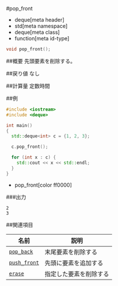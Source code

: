 #pop_front
* deque[meta header]
* std[meta namespace]
* deque[meta class]
* function[meta id-type]

```cpp
void pop_front();
```

##概要
先頭要素を削除する。


##戻り値
なし


##計算量
定数時間


##例
```cpp
#include <iostream>
#include <deque>

int main()
{
  std::deque<int> c = {1, 2, 3};

  c.pop_front();

  for (int x : c) {
    std::cout << x << std::endl;
  }
}
```
* pop_front[color ff0000]

###出力
```
2
3
```

##関連項目

| 名前 | 説明 |
|---------------------------------|--------------------|
| [`pop_back`](./pop_back.md)     | 末尾要素を削除する |
| [`push_front`](./push_front.md) | 先頭に要素を追加する |
| [`erase`](./erase.md)           | 指定した要素を削除する |


